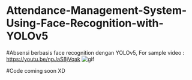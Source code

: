 # Attendance-Management-System-Using-Face-Recognition-with-YOLOv5
#Absensi berbasis face recognition dengan YOLOv5, 
For sample video : https://youtu.be/npJaS8jVqak
![gif](https://github.com/reivanabdee/Attendance-Management-System-Using-Face-Recognition-with-YOLOv5/blob/main/yolo5.gif)

#Code
coming soon XD
